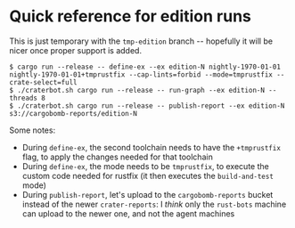 # Quick reference for edition runs

This is just temporary with the `tmp-edition` branch -- hopefully it will be
nicer once proper support is added.

```
$ cargo run --release -- define-ex --ex edition-N nightly-1970-01-01 nightly-1970-01-01+tmprustfix --cap-lints=forbid --mode=tmprustfix --crate-select=full
$ ./craterbot.sh cargo run --release -- run-graph --ex edition-N --threads 8
$ ./craterbot.sh cargo run --release -- publish-report --ex edition-N s3://cargobomb-reports/edition-N
```

Some notes:

* During `define-ex`, the second toolchain needs to have the `+tmprustfix`
  flag, to apply the changes needed for that toolchain
* During `define-ex`, the mode needs to be `tmprustfix`, to execute the custom
  code needed for rustfix (it then executes the `build-and-test` mode)
* During `publish-report`, let's upload to the `cargobomb-reports` bucket
  instead of the newer `crater-reports`: I *think* only the `rust-bots` machine
  can upload to the newer one, and not the agent machines

